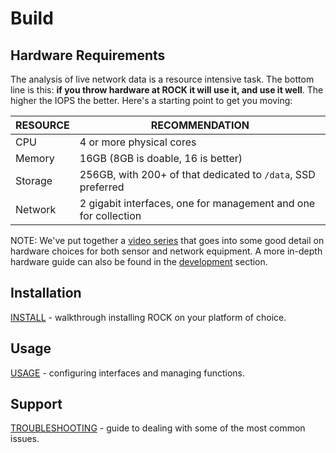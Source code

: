 # Build

## Hardware Requirements

The analysis of live network data is a resource intensive task.  The bottom line is this: **if you throw hardware at ROCK it will use it, and use it well**. The higher the IOPS the better.  Here's a starting point to get you moving:    

|   RESOURCE  |     RECOMMENDATION |
| ----------- | ------------------ |
| CPU         | 4 or more physical cores |
| Memory      | 16GB (8GB is doable, 16 is better) |
| Storage     | 256GB, with 200+ of that dedicated to `/data`, SSD preferred |
| Network     | 2 gigabit interfaces, one for management and one for collection |

NOTE: We've put together a [video series](https://www.youtube.com/channel/UCUD0VHMKqPkdnJshsngZq9Q) that goes into some good detail on hardware choices for both sensor and network equipment. A more in-depth hardware guide can also be found in the [development](../dev/index.md) section.  


## Installation

[INSTALL](install.md) - walkthrough installing ROCK on your platform of choice.

## Usage

[USAGE](usage.md) - configuring interfaces and managing functions.

## Support

[TROUBLESHOOTING](support.md) - guide to dealing with some of the most common issues.
